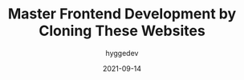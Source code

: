 ---
author: hyggedev
date: 2021-09-14
permalink: false
publisher: thepracticaldev
tags:
  - development
  - learning
target_url: https://dev.to/hyggedev/master-frontend-development-by-cloning-these-websites-1m08
title: Master Frontend Development by Cloning These Websites
---